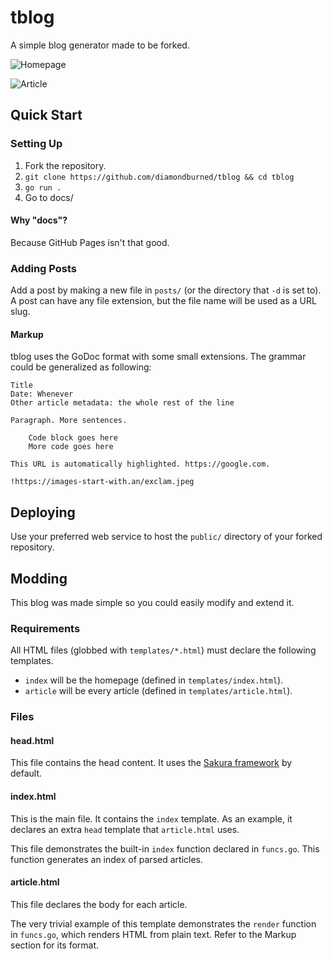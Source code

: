 # tblog

A simple blog generator made to be forked.

![Homepage](https://i.imgur.com/H9oBjxy.png)

![Article](https://i.imgur.com/DXknZGR.png)

## Quick Start

### Setting Up

1. Fork the repository.
2. `git clone https://github.com/diamondburned/tblog && cd tblog`
3. `go run .`
4. Go to docs/

#### Why "docs"?

Because GitHub Pages isn't that good.

### Adding Posts

Add a post by making a new file in `posts/` (or the directory that `-d` is set
to). A post can have any file extension, but the file name will be used as a
URL slug.

#### Markup

tblog uses the GoDoc format with some small extensions. The grammar could be
generalized as following:

```
Title
Date: Whenever
Other article metadata: the whole rest of the line

Paragraph. More sentences.

	Code block goes here
	More code goes here

This URL is automatically highlighted. https://google.com.

!https://images-start-with.an/exclam.jpeg
```

## Deploying

Use your preferred web service to host the `public/` directory of your forked
repository.

## Modding

This blog was made simple so you could easily modify and extend it.

### Requirements

All HTML files (globbed with `templates/*.html`) must declare the
following templates.

- `index` will be the homepage (defined in `templates/index.html`).
- `article` will be every article (defined in `templates/article.html`).

### Files

#### head.html

This file contains the head content. It uses the [Sakura framework](https://github.com/oxalorg/sakura) by default.

#### index.html

This is the main file. It contains the `index` template. As an example, it
declares an extra `head` template that `article.html` uses.

This file demonstrates the built-in `index` function declared in `funcs.go`.
This function generates an index of parsed articles.

#### article.html

This file declares the body for each article.

The very trivial example of this template demonstrates the `render` function in
`funcs.go`, which renders HTML from plain text. Refer to the Markup section for
its format.
